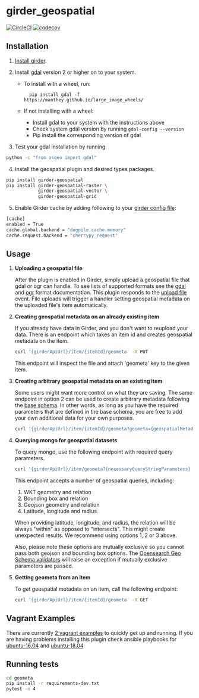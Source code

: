# girder_geospatial
[![CircleCI](https://circleci.com/gh/OpenGeoscience/girder_geospatial/tree/master.svg?style=svg)](https://circleci.com/gh/OpenGeoscience/girder_geospatial/tree/master)
[![codecov](https://codecov.io/gh/OpenGeoscience/girder_geospatial/branch/master/graph/badge.svg)](https://codecov.io/gh/OpenGeoscience/girder_geospatial)

## Installation
1. [Install girder](https://girder.readthedocs.io/en/latest/installation.html).
2. Install [gdal](http://gdal.org/) version 2 or higher on to your system.

    * To install with a wheel, run:

            pip install gdal -f https://manthey.github.io/large_image_wheels/


    * If not installing with a wheel:
        * Install gdal to your system with the instructions above
        * Check system gdal version by running `gdal-config --version`
        * Pip install the corresponding version of gdal

3. Test your gdal installation by running
```sh
python -c "from osgeo import gdal"
```

4. Install the geospatial plugin and desired types packages.
```sh
pip install girder-geospatial
pip install girder-geospatial-raster \
            girder-geospatial-vector \
            girder-geospatial-grid
```

5. Enable Girder cache by adding following to your [girder config file](https://girder.readthedocs.io/en/latest/configuration.html):
```sh
[cache]
enabled = True
cache.global.backend = "dogpile.cache.memory"
cache.request.backend = "cherrypy_request"
```

## Usage
1. **Uploading a geospatial file**

    After the plugin is enabled in Girder, simply upload a geospatial file that gdal or ogr can handle.
    To see lists of supported formats see the [gdal](http://www.gdal.org/formats_list.html) and [ogr](http://www.gdal.org/ogr_formats.html) format documentation.
    This plugin responds to the [upload file](https://github.com/OpenGeoscience/girder_geospatial/blob/master/server/__init__.py#L16-L17) event.  File uploads will trigger a handler setting geospatial metadata on the uploaded file's item automatically.

2. **Creating geospatial metadata on an already existing item**

    If you already have data in Girder, and you don't want to reupload your data. There is an
    endpoint which takes an item id and creates geospatial metadata on the item.
    ```sh
    curl '{girderApiUrl}/item/{itemId}/geometa' -X PUT
    ```
    This endpoint will inspect the file and attach 'geometa' key to the given item.

3. **Creating arbitrary geospatial metadata on an existing item**

    Some users might want more control on what they are saving. The same endpoint in option 2 can be used
    to create arbitrary metadata following the [base schema](https://github.com/OpenGeoscience/girder_geospatial/blob/master/geometa/schema/base.py#L29-L48).
    In other words, as long as you have the required parameters that are defined in the base
    schema, you are free to add your own additional data for your own purposes.
    ```sh
    curl '{girderApiUrl}/item/{itemId}/geometa?geometa={geospatialMetadata}' -X PUT
    ```

4. **Querying mongo for geospatial datasets**

	To query mongo, use the following endpoint with required query parameters.
	```sh
	curl '{girderApiUrl}/item/geometa?{necessaryQueryStringParameters} -X GET
	```

	This endpoint accepts a number of geospatial queries, including:
	1. WKT geometry and relation
	2. Bounding box and relation
	3. Geojson geometry and relation
	4. Latitude, longitude and radius.

	When providing latitude, longitude, and radius, the relation will be always "within" as opposed to
	"intersects". This might create unexpected results. We recommend using options 1, 2 or 3
	above.

	Also, please note these options are mutually exclusive so you cannot pass both geojson and bounding
	box options. The [Opensearch Geo Schema validators](https://github.com/OpenGeoscience/girder_geospatial/blob/add-endpoint-documentation/geometa/schema/opensearchgeo.py#L61-L147) will raise an exception if mutually exclusive
	parameters are passed.

5. **Getting geometa from an item**

   To get geospatial metadata on an item, call the following endpoint:
   ```sh
   curl '{girderApiUrl}/item/{itemId}/geometa' -X GET
   ```

## Vagrant Examples
There are currently [2 vagrant examples](https://github.com/OpenGeoscience/girder_geospatial/tree/master/devops/ansible/examples) to quickly get up and running.
If you are having problems installing this plugin check ansible playbooks for
[ubuntu-16.04](https://github.com/OpenGeoscience/girder_geospatial/blob/master/devops/ansible/examples/ubuntu-16.04/playbook.yml) and
[ubuntu-18.04](https://github.com/OpenGeoscience/girder_geospatial/blob/master/devops/ansible/examples/ubuntu-18.04/playbook.yml).

## Running tests
```sh
cd geometa
pip install -r requirements-dev.txt
pytest -n 4
```
